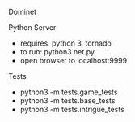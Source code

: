 Dominet

Python Server
* requires: python 3, tornado
* to run: python3 net.py
* open browser to localhost:9999

Tests
* python3 -m tests.game_tests
* python3 -m tests.base_tests
* python3 -m tests.intrigue_tests